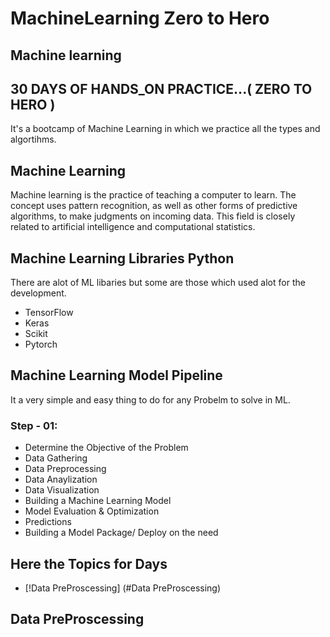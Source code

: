# MachineLearning Zero to Hero

## Machine learning   
## 30 DAYS OF HANDS_ON PRACTICE...( ZERO TO HERO )

It's a bootcamp of Machine Learning in which we practice all the types and algortihms.

## Machine Learning
  Machine learning is the practice of teaching a computer to learn. The concept uses pattern recognition, as well as other forms of predictive algorithms, to make judgments on incoming data. This field is closely related to artificial intelligence and computational statistics.
  
 ## Machine Learning Libraries Python
 There are alot of ML libaries but some are those which used alot for the development.
  * TensorFlow
  * Keras
  * Scikit
  * Pytorch
  
  ## Machine Learning Model Pipeline 
 It a very simple and easy thing to do for any Probelm to solve in ML.
  ### Step - 01:
   * Determine the Objective of the Problem
   * Data Gathering
   * Data Preprocessing
   * Data Anaylization
   * Data Visualization
   * Building a Machine Learning Model
   * Model Evaluation & Optimization
   * Predictions
   * Building a Model Package/ Deploy on the need
   
   ## Here the Topics for Days
   
   * [!Data PreProscessing] (#Data PreProscessing)
   
   ## Data PreProscessing
